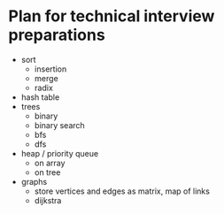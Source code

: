 # Plan for technical interview preparations

- sort
  - insertion
  - merge
  - radix
- hash table
- trees
  - binary
  - binary search
  - bfs
  - dfs
- heap / priority queue
  - on array
  - on tree
- graphs
  - store vertices and edges as matrix, map of links
  - dijkstra

